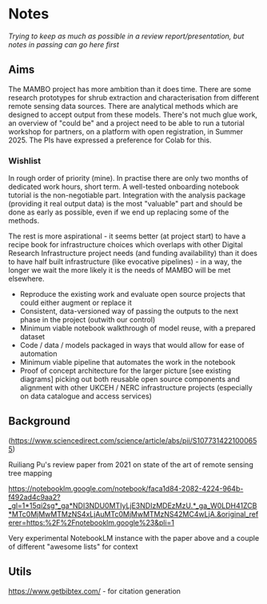 # Notes

_Trying to keep as much as possible in a review report/presentation, but notes in passing can go here first_

## Aims

The MAMBO project has more ambition than it does time. There are some research prototypes for shrub extraction and characterisation from different remote sensing data sources. There are analytical methods which are designed to accept output from these models. There's not much glue work, an overview of "could be" and a project need to be able to run a tutorial workshop for partners, on a platform with open registration, in Summer 2025. The PIs have expressed a preference for Colab for this.

### Wishlist

In rough order of priority (mine). In practise there are only two months of dedicated work hours, short term. A well-tested onboarding notebook tutorial is the non-negotiable part. Integration with the analysis package (providing it real output data) is the most "valuable" part and should be done as early as possible, even if we end up replacing some of the methods.

The rest is more aspirational - it seems better (at project start) to have a recipe book for infrastructure choices which overlaps with other Digital Research Infrastructure project needs (and funding availability) than it does to have half built infrastructure (like evocative pipelines) - in a way, the longer we wait the more likely it is the needs of MAMBO will be met elsewhere.

* Reproduce the existing work and evaluate open source projects that could either augment or replace it
* Consistent, data-versioned way of passing the outputs to the next phase in the project (outwith our control)
* Minimum viable notebook walkthrough of model reuse, with a prepared dataset
* Code / data / models packaged in ways that would allow for ease of automation
* Minimum viable pipeline that automates the work in the notebook
* Proof of concept architecture for the larger picture [see existing diagrams] picking out both reusable open source components and alignment with other UKCEH / NERC infrastructure projects (especially on data catalogue and access services)



## Background

(https://www.sciencedirect.com/science/article/abs/pii/S1077314221000655)

Ruiliang Pu's review paper from 2021 on state of the art of remote sensing tree mapping

https://notebooklm.google.com/notebook/faca1d84-2082-4224-964b-f492ad4c9aa2?_gl=1*15qi2sg*_ga*NDI3NDU0MTIyLjE3NDIzMDEzMzU.*_ga_W0LDH41ZCB*MTc0MjMwMTMzNS4xLjAuMTc0MjMwMTMzNS42MC4wLjA.&original_referer=https:%2F%2Fnotebooklm.google%23&pli=1

Very experimental NotebookLM instance with the paper above and a couple of different "awesome lists" for context

## Utils

https://www.getbibtex.com/ - for citation generation

